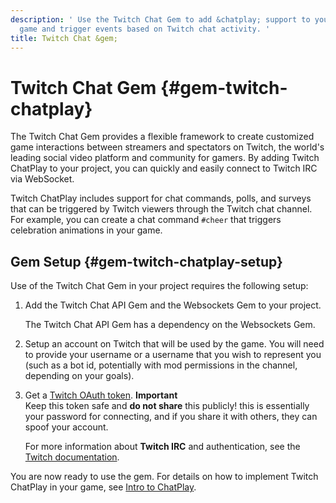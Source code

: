 ```yaml
---
description: ' Use the Twitch Chat Gem to add &chatplay; support to your &ALYlong;
  game and trigger events based on Twitch chat activity. '
title: Twitch Chat &gem;
---
```

# Twitch Chat Gem {#gem-twitch-chatplay}

The Twitch Chat Gem provides a flexible framework to create customized game interactions between streamers and spectators on Twitch, the world's leading social video platform and community for gamers\. By adding Twitch ChatPlay to your project, you can quickly and easily connect to Twitch IRC via WebSocket\.

Twitch ChatPlay includes support for chat commands, polls, and surveys that can be triggered by Twitch viewers through the Twitch chat channel\. For example, you can create a chat command `#cheer` that triggers celebration animations in your game\.

## Gem Setup {#gem-twitch-chatplay-setup}

Use of the Twitch Chat Gem in your project requires the following setup:

1. Add the Twitch Chat API Gem and the Websockets Gem to your project\.

   The Twitch Chat API Gem has a dependency on the Websockets Gem\.

1. Setup an account on Twitch that will be used by the game\. You will need to provide your username or a username that you wish to represent you \(such as a bot id, potentially with mod permissions in the channel, depending on your goals\)\.

1. Get a [Twitch OAuth token](https://twitchapps.com/tmi/)\.
**Important**  
Keep this token safe and **do not share** this publicly\! this is essentially your password for connecting, and if you share it with others, they can spoof your account\.

   For more information about **Twitch IRC** and authentication, see the [Twitch documentation](https://dev.twitch.tv/docs/irc/guide)\.

You are now ready to use the gem\. For details on how to implement Twitch ChatPlay in your game, see [Intro to ChatPlay](/docs/userguide/gems/builtin/chatplay/intro.md)\.